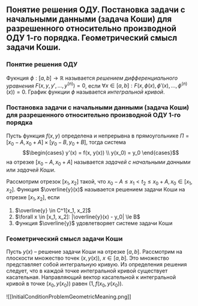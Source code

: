 ## Понятие решения ОДУ. Постановка задачи с начальными данными (задача Коши) для разрешенного относительно производной ОДУ 1-го порядка. Геометрический смысл задачи Коши.

### Понятие решения ОДУ

Фукнция $\phi: [a, b] \rightarrow \mathbb{R}$ называется *решением дифференциального уравнения* $F(x, y, y', \dots, y^{(n)}) = 0$, если $\forall x \in [a, b]: F(x, \phi(x), \phi'(x), \dots, \phi^{(n)}(x)) = 0$. График функции $\phi$ называется *интегральной кривой*.

### Постановка задачи с начальными данными (задача Коши) для разрешенного относительно производной ОДУ 1-го порядка

Пусть функция $f(x, y)$ определена и непрерывна в прямоугольнике $\Pi = [x_0 - A, x_0 + A] \times [y_0 - B, y_0 + B]$, тогда система $$\begin{cases}
	y'(x) = f(x, y(x)) \\
	y(x_0) = y_0
\end{cases}$$на отрезке $[x_0 - A, x_0 + A]$ называется *задачей с начальными данными* или *задачей Коши*.

Рассмотрим отрезок $[x_1, x_2]$ такой, что $x_0 - A \le x_1 < t_2 \le x_0 + A, x_0 \in [x_1, x_2]$. Функция $\overline{y}(x)$ называется решением задачи Коши на отрезке $[x_1, x_2]$, если

1. $\overline{y} \in C^1[x_1, x_2]$
2. $\forall x \in [x_1, x_2]: |\overline{y}(x) - y_0| \le B$
3. Функция $\overline{y}$ удовлетворяет системе задачи Коши

### Геометрический смысл задачи Коши

Пусть $y(x)$ – решение задачи Коши на отрезке $[a, b]$. Рассмотрим на плоскости множество точек $(x, y(x)), \: x \in [a, b]$. Это множество представляет собой интегральную кривую. Из определения решения следует, что в каждой точке интегральной кривой существует касательная. Направляющий вектор касательной к интегральной кривой в точке $(x_0, y(x_0))$ равен $(1, f(x_0, y(x_0))$.

![[InitialConditionProblemGeometricMeaning.png]]